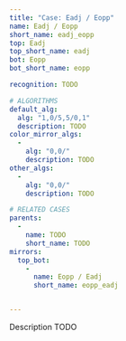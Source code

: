 ```yaml
---
title: "Case: Eadj / Eopp"
name: Eadj / Eopp
short_name: eadj_eopp
top: Eadj
top_short_name: eadj
bot: Eopp
bot_short_name: eopp

recognition: TODO

# ALGORITHMS
default_alg:
  alg: "1,0/5,5/0,1"
  description: TODO
color_mirror_algs:
  -
    alg: "0,0/"
    description: TODO
other_algs:
  -
    alg: "0,0/"
    description: TODO

# RELATED CASES
parents:
  -
    name: TODO
    short_name: TODO
mirrors:
  top_bot:
    -
      name: Eopp / Eadj
      short_name: eopp_eadj


---
```


Description TODO

